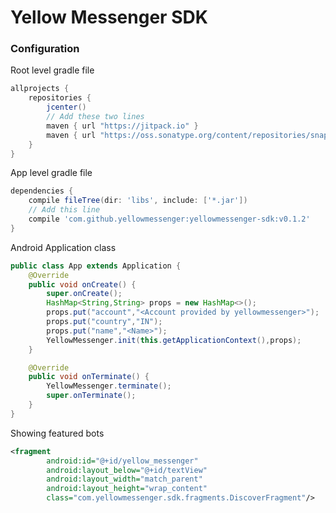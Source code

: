 Yellow Messenger SDK
=======================

### Configuration

Root level gradle file
```gradle
allprojects {
    repositories {
        jcenter()
        // Add these two lines 
        maven { url "https://jitpack.io" }
        maven { url "https://oss.sonatype.org/content/repositories/snapshots/" }
    }
}
```
App level gradle file
```gradle
dependencies {
    compile fileTree(dir: 'libs', include: ['*.jar'])
    // Add this line 
	compile 'com.github.yellowmessenger:yellowmessenger-sdk:v0.1.2'
}
```

Android Application class
```java
public class App extends Application {
    @Override
    public void onCreate() {
        super.onCreate();
        HashMap<String,String> props = new HashMap<>();
        props.put("account","<Account provided by yellowmessenger>");
        props.put("country","IN");
        props.put("name","<Name>");
        YellowMessenger.init(this.getApplicationContext(),props);
    }

    @Override
    public void onTerminate() {
        YellowMessenger.terminate();
        super.onTerminate();
    }
}
```

Showing featured bots 
```XML
<fragment
        android:id="@+id/yellow_messenger"
        android:layout_below="@+id/textView"
        android:layout_width="match_parent"
        android:layout_height="wrap_content"
        class="com.yellowmessenger.sdk.fragments.DiscoverFragment"/>
```
